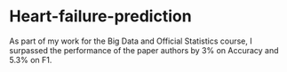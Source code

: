 # Heart-failure-prediction
As part of my work for the Big Data and Official Statistics course, I surpassed the performance of the paper authors by 3% on Accuracy and 5.3% on F1.
